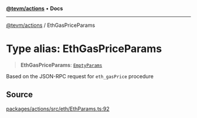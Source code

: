 [**@tevm/actions**](../README.md) • **Docs**

***

[@tevm/actions](../globals.md) / EthGasPriceParams

# Type alias: EthGasPriceParams

> **EthGasPriceParams**: [`EmptyParams`](EmptyParams.md)

Based on the JSON-RPC request for `eth_gasPrice` procedure

## Source

[packages/actions/src/eth/EthParams.ts:92](https://github.com/evmts/tevm-monorepo/blob/main/packages/actions/src/eth/EthParams.ts#L92)
